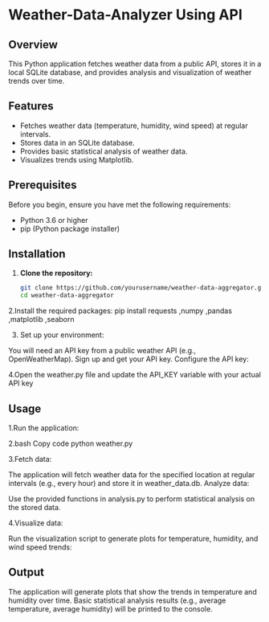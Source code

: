 # Weather-Data-Analyzer Using API

## Overview
This Python application fetches weather data from a public API, stores it in a local SQLite database, and provides analysis and visualization of weather trends over time.

## Features
- Fetches weather data (temperature, humidity, wind speed) at regular intervals.
- Stores data in an SQLite database.
- Provides basic statistical analysis of weather data.
- Visualizes trends using Matplotlib.

## Prerequisites
Before you begin, ensure you have met the following requirements:
- Python 3.6 or higher
- pip (Python package installer)

## Installation

1. **Clone the repository:**
   ```bash
   git clone https://github.com/yourusername/weather-data-aggregator.git
   cd weather-data-aggregator

2.Install the required packages:
   pip install requests ,numpy ,pandas ,matplotlib ,seaborn

3. Set up your environment:

You will need an API key from a public weather API (e.g., OpenWeatherMap). Sign up and get your API key.
Configure the API key:

4.Open the weather.py file and update the API_KEY variable with your actual API key

## Usage
1.Run the application:

2.bash
Copy code
python weather.py

3.Fetch data:

The application will fetch weather data for the specified location at regular intervals (e.g., every hour) and store it in weather_data.db.
Analyze data:

Use the provided functions in analysis.py to perform statistical analysis on the stored data.

4.Visualize data:

Run the visualization script to generate plots for temperature, humidity, and wind speed trends:

## Output
The application will generate plots that show the trends in temperature and humidity over time.
Basic statistical analysis results (e.g., average temperature, average humidity) will be printed to the console.
